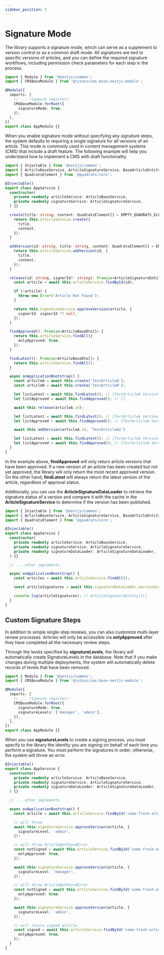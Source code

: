```yaml
---
sidebar_position: 5
---
```


# Signature Mode

The library supports a signature mode, which can serve as a supplement to version control or as a common draft mode. All signatures are tied to specific versions of articles, and you can define the required signature workflows, including permission check parameters for each step in the process.

```typescript title="src/app.module.ts"
import { Module } from '@nestjs/common';
import { CMSBaseModule } from '@rytass/cms-base-nestjs-module';

@Module({
  imports: [
    // ... (typeorm register)
    CMSBaseModule.forRoot({
      signatureMode: true,
    }),
  ],
})
export class AppModule {}
```

When you enable signature mode without specifying any signature steps, the system defaults to requiring a single signature for all versions of an article. This mode is commonly used in content management systems (CMS) that include a draft feature. The following example will help you understand how to implement a CMS with draft functionality.

```typescript title="src/app.service.ts"
import { Injectable } from '@nestjs/common';
import { ArticleBaseService, ArticleSignatureService, BaseArticleEntity, EMPTY_QUADRATS_ELEMENTS, ArticleSignatureEntity, ArticleBaseDto } from '@rytass/cms-base-nestjs-module';
import { QuadratsElement } from '@quadrats/core';

@Injectable()
export class AppService {
  constructor(
    private readonly articleService: ArticleBaseService,
    private readonly signatureService: ArticleSignatureService,
  ) {}

  create(title: string, content: QuadratsElement[] = EMPTY_QUADRATS_ELEMENTS): Promise<BaseArticleEntity> {
    return this.articleService.create({
      title,
      content,
    });
  }

  addVersion(id: string, title: string, content: QuadratsElement[] = EMPTY_QUADRATS_ELEMENTS): Promise<BaseArticleEntity> {
    return this.articleService.addVersion(id, {
      title,
      content,
    });
  }

  release(id: string, signerId?: string): Promise<ArticleSignatureEntity> {
    const article = await this.articleService.findById(id);

    if (!article) {
      throw new Error('Article Not Found');
    }

    return this.signatureService.approveVersion(article, {
      signerId: signerId ?? null,
    });
  }

  findApproved(): Promise<ArticleBaseDto[]> {
    return this.articleService.findAll({
      onlyApproved: true,
    });
  }

  findLatest(): Promise<ArticleBaseDto[]> {
    return this.articleService.findAll();
  }

  async onApplicationBootstrap() {
    const articleA = await this.create('TestArticleA');
    const articleB = await this.create('TestArticleB');

    let listLatest = await this.findLatest(); // [TestArticleA Version: 0, TestArticleB Version: 0]
    let listApproved = await this.findApproved(); // []

    await this.release(articleA.id);

    let listLatest = await this.findLatest(); // [TestArticleA Version: 0, TestArticleB Version: 0]
    let listApproved = await this.findApproved(); // [TestArticleA Version: 0]

    await this.addVersion(articleA.id, 'TestArticleA2')

    let listLatest = await this.findLatest(); // [TestArticleA Version: 1, TestArticleB Version: 0]
    let listApproved = await this.findApproved(); // [TestArticleA Version: 0]
  }
}
```

In the example above, **findApproved** will only return article versions that have been approved. If a new version of an article has been created but not yet approved, the library will only return the most recent approved version. On the other hand, **findLatest** will always return the latest version of the article, regardless of approval status.

Additionally, you can use the **ArticleSignatureDataLoader** to retrieve the signature status of a version and compare it with the cache in the **ArticleSignatureService** to determine if the version has been published.


```typescript title="src/app.service.ts"
import { Injectable } from '@nestjs/common';
import { ArticleBaseService, ArticleSignatureService, BaseArticleEntity, EMPTY_QUADRATS_ELEMENTS, ArticleSignatureEntity, ArticleBaseDto } from '@rytass/cms-base-nestjs-module';
import { QuadratsElement } from '@quadrats/core';

@Injectable()
export class AppService {
  constructor(
    private readonly articleService: ArticleBaseService,
    private readonly signatureService: ArticleSignatureService,
    private readonly signatureDataLoader: ArticleSignatureDataLoader,
  ) {}

  // ... other implements

  async onApplicationBootstrap() {
    const articles = await this.articleService.findAll();

    const articleSignatures = await this.signatureDataLoader.versionSignaturesLoader.loadMany(articles.map(article => `${article.id}|${article.version}`));

    console.log(articleSignatures); // ArticleSignatureEntity[][]
  }
}
```

## Custom Signature Steps

In addition to simple single-step reviews, you can also customize multi-layer review processes. Articles will only be accessible via **onlyApproved** after they have completed all the necessary review steps.

Through the levels specified by **signatureLevels**, the library will automatically create SignatureLevels in the database. Note that if you make changes during multiple deployments, the system will automatically delete records of levels that have been removed.

```typescript title="src/app.module.ts"
import { Module } from '@nestjs/common';
import { CMSBaseModule } from '@rytass/cms-base-nestjs-module';

@Module({
  imports: [
    // ... (typeorm register)
    CMSBaseModule.forRoot({
      signatureMode: true,
      signatureLevels: ['manager', 'admin'],
    }),
  ],
})
export class AppModule {}
```

When you use **signatureLevels** to create a signing process, you must specify to the library the identity you are signing on behalf of each time you perform a signature.
You must perform the signatures in order; otherwise, the system will throw an error.

```typescript title="src/app.service.ts"
@Injectable()
export class AppService {
  constructor(
    private readonly articleService: ArticleBaseService,
    private readonly signatureService: ArticleSignatureService,
    private readonly signatureDataLoader: ArticleSignatureDataLoader,
  ) {}

  // ... other implements

  async onApplicationBootstrap() {
    const article = await this.articleService.findById('some-fresh-article-id');

    // will throw
    await this.signatureService.approveVersion(article, {
      signatureLevel: 'admin',
    });

    // will throw ArticleNotFoundError
    const notSigned = await this.articleService.findById('some-fresh-article-id', {
      onlyApproved: true,
    });

    await this.signatureService.approveVersion(article, {
      signatureLevel: 'manager',
    });

    // will throw ArticleNotFoundError
    const notSigned = await this.articleService.findById('some-fresh-article-id', {
      onlyApproved: true,
    });

    await this.signatureService.approveVersion(article, {
      signatureLevel: 'admin',
    });

    // will return signed article
    const signed = await this.articleService.findById('some-fresh-article-id', {
      onlyApproved: true,
    });
  }
}
```
